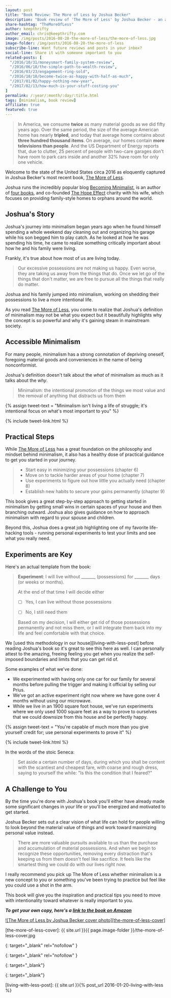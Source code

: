 ```yaml
---
layout: post
title: "Book Review: The More of Less by Joshua Becker"
description: "Book review of 'The More of Less' by Joshua Becker - an amazing book to introduce you to minimalism"
share-hashtag: "TheMoreOfLess"
author: keepthrifty
author_email: chris@keepthrifty.com
image: /img/posts/2016-08-28-the-more-of-less/the-more-of-less.jpg
image-folder: /img/posts/2016-08-28-the-more-of-less
subscribe-line: Want future reviews and posts in your inbox?
social-line: Share it with someone important to you
related-posts: [
  "/2016/10/31/moneysmart-family-system-review",
  "/2016/06/18/the-simple-path-to-wealth-review",
  "/2016/03/23/engagement-ring-sold",
  "/2016/10/10/become-twice-as-happy-with-half-as-much",
  "/2017/01/02/happy-nothing-new-year",
  "/2017/02/13/how-much-is-your-stuff-costing-you"
]
permalink: /:year/:month/:day/:title.html
tags: [minimalism, book review]
affiliate: true
featured: true
---
```


> In America, we consume __twice__ as many material goods as we did fifty years ago. Over the same period, the size of the average American home has nearly __tripled__, and today that average home contains about __three hundred thousand items__. On average, our homes contain __more televisions than people__. And the US Department of Energy reports that, due to clutter, 25 percent of people with two-care garages don't have room to park cars inside and another 32% have room for only one vehicle.

Welcome to the state of the United States circa 2016 as eloquently captured in Joshua Becker's most recent book, [The More of Less][the-more-of-less-amazon].

Joshua runs the incredibly popular blog [Becoming Minimalist][becoming-minimalist], is an author of [four books][joshua-becker-amazon], and co-founded [The Hope Effect][the-hope-effect] charity with his wife, which focuses on providing family-style homes to orphans around the world.

## Joshua's Story #

Joshua's journey into minimalism began years ago when he found himself spending a whole weekend day cleaning out and organizing his garage while his son begged him to play catch. As he looked at how he was spending his time, he came to realize something critically important about how he and his family were living.

Frankly, it's true about how most of us are living today.

> Our excessive possessions are not making us happy. Even worse, they are taking us away from the things that do. Once we let go of the things that don't matter, we are free to pursue all the things that really do matter.

Joshua and his family jumped into minimalism, working on shedding their possessions to live a more intentional life.

As you read [The More of Less][the-more-of-less-amazon], you come to realize that Joshua's definition of minimalism may not be what you expect but it beautifully highlights why the concept is so powerful and why it's gaining steam in mainstream society.

## Accessible Minimalism #

For many people, minimalism has a strong connotation of depriving oneself, foregoing material goods and conveniences in the name of being nonconformist.

Joshua's definition doesn't talk about the _what_ of minimalism as much as it talks about the _why_.

> Minimalism: the intentional promotion of the things we most value and the removal of anything that distracts us from them

{% assign tweet-text = "Minimalism isn't living a life of struggle; it's intentional focus on what's most important to you" %}

{% include tweet-link.html %}

## Practical Steps #

While [The More of Less][the-more-of-less-amazon] has a great foundation on the philosophy and mindset behind minimalism, it also has a healthy dose of practical guidance to get you started in your journey.

> * Start easy in minimizing your possessions (chapter 6)
> * Move on to tackle harder areas of your home (chapter 7)
> * Use experiments to figure out how little you actually need (chapter 8)
> * Establish new habits to secure your gains permanently (chapter 9)

This book gives a great step-by-step approach to getting started in minimalism by getting small wins in certain spaces of your house and then branching outward. Joshua also gives guidance on how to approach minimalism with regard to your spouse and children.

Beyond this, Joshua does a great job highlighting one of my favorite life-hacking tools - running personal experiments to test your limits and see what you really need.

## Experiments are Key #

Here's an actual template from the book:

> __Experiment__: I will live without \_\_\_\_\_\_\_ (possessions) for \_\_\_\_\_\_\_ days (or weeks or months).
>
> At the end of that time I will decide either
>
> * [ ] Yes, I can live without those possessions
>
> * [ ] No, I still need them
>
> Based on my decision, I will either get rid of those possessions permanently and not miss them, or I will integrate them back into my life and feel comfortable with that choice.

We [used this methodology in our house][living-with-less-post] before reading Joshua's book so it's great to see this here as well. I can personally attest to the amazing, freeing feeling you get when you realize the self-imposed boundaries and limits that you can get rid of.

Some examples of what we've done:

* We experimented with having only one car for our family for several months before pulling the trigger and making it official by selling our Prius.
* We've got an active experiment right now where we have gone over 4 months without using our microwave.
* While we live in an 1900 square foot house, we've run experiments where we only used 1000 square feet as a way to prove to ourselves that we could downsize from this house and be perfectly happy.

{% assign tweet-text = "You're capable of much more than you give yourself credit for; use personal experiments to prove it" %}

{% include tweet-link.html %}

In the words of the stoic Seneca:

>  Set aside a certain number of days, during which you shall be content with the scantiest and cheapest fare, with coarse and rough dress, saying to yourself the while: "Is this the condition that I feared?"

## A Challenge to You #

By the time you're done with Joshua's book you'll either have already made some significant changes in your life or you'll be energized and motivated to get started.

Joshua Becker sets out a clear vision of what life can hold for people willing to look beyond the material value of things and work toward maximizing personal value instead.

> There are more valuable pursuits available to us than the purchase and accumulation of material possessions. And when we begin to recognize these opportunities, removing every distraction that's keeping us from them doesn't feel like sacrifice. It feels like the smartest thing we could do with our lives right now.

I really recommend you pick up The More of Less whether minimalism is a new concept to you or something you've been trying to practice but feel like you could use a shot in the arm.

This book will give you the inspiration and practical tips you need to move with intentionality toward whatever is really important to you.

___To get your own copy, here's a [link to the book on Amazon][the-more-of-less-amazon]___

[![The More of Less by Joshua Becker cover photo][the-more-of-less-cover]][the-more-of-less-amazon]

[the-more-of-less-cover]: {{ site.url }}{{ page.image-folder }}/the-more-of-less-cover.jpg

[the-more-of-less-amazon]: http://amzn.to/2bExSjT
{: target="_blank" rel="nofollow" }

[joshua-becker-amazon]: http://amzn.to/2bl3N6J
{: target="_blank" rel="nofollow" }

[becoming-minimalist]: http://www.becomingminimalist.com/
{: target="_blank"}

[the-hope-effect]: http://hopeeffect.com/
{: target="_blank"}

[living-with-less-post]: {{ site.url }}{% post_url 2016-01-20-living-with-less %}
